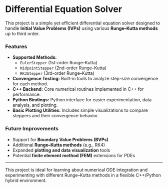 # Differential Equation Solver

This project is a simple yet efficient differential equation solver designed to handle **Initial Value Problems (IVPs)** using various **Runge–Kutta methods** up to third order.

### Features
- **Supported Methods:**
  - `EulerStepper` (1st-order Runge–Kutta)
  - `MidpointStepper` (2nd-order Runge–Kutta)
  - `RK3Stepper` (3rd-order Runge–Kutta)
- **Convergence Testing:** Built-in tools to analyze step-size convergence for each method.
- **C++ Backend:** Core numerical routines implemented in C++ for performance.
- **Python Bindings:** Python interface for easier experimentation, data analysis, and plotting.
- **Basic Plotting Utilities:** Includes simple visualizations to compare steppers and their convergence behavior.

### Future Improvements
- Support for **Boundary Value Problems (BVPs)**
- Additional **Runge–Kutta methods** (e.g., RK4)
- Expanded **plotting and data visualization** tools
- Potential **finite element method (FEM)** extensions for PDEs

---

This project is ideal for learning about numerical ODE integration and experimenting with different Runge–Kutta methods in a flexible C++/Python hybrid environment.
